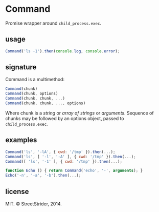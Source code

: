 # Command
Promise wrapper around `child_process.exec`.

## usage
```javascript
Command('ls -1').then(console.log, console.error);
```

## signature
Command is a multimethod:
```javascript
Command(chunk)
Command(chunk, options)
Command(chunk, chunk, ...)
Command(chunk, chunk, ..., options)
```
Where chunk is a *string* or *array of strings* or *arguments*.
Sequence of chunks may be followed by an options object, passed to `child_process.exec`.

## examples
```javascript
Command('ls', '-lA', { cwd: '/tmp' }).then(...);
Command('ls', [ '-l', '-A' ], { cwd: '/tmp' }).then(...);
Command([ 'ls', '-1' ], { cwd: '/tmp' }).then(...);

function Echo () { return Command('echo', '-', arguments); }
Echo('-n', '-a', '-b').then(...);
```

## license
MIT. © StreetStrider, 2014.
